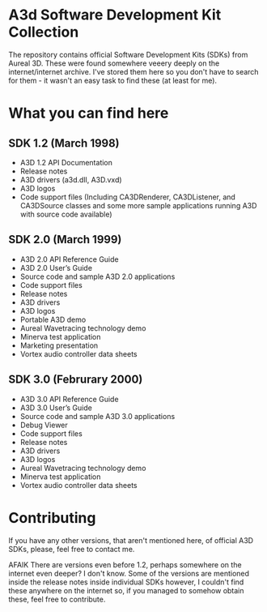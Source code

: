 # A3d Software Development Kit Collection
The repository contains official Software Development Kits (SDKs) from Aureal 3D. These were found somewhere veeery deeply on the internet/internet archive. I've stored them here so you don't have to search for them - it wasn't an easy task to find these (at least for me).

# What you can find here

## SDK 1.2 (March 1998)

- A3D 1.2 API Documentation
- Release notes
- A3D drivers (a3d.dll, A3D.vxd)
- A3D logos
- Code support files (Including CA3DRenderer, CA3DListener, and CA3DSource classes and some more sample applications running A3D with source code available)

## SDK 2.0 (March 1999)

- A3D 2.0 API Reference Guide
- A3D 2.0 User’s Guide
- Source code and sample A3D 2.0 applications
- Code support files
- Release notes
- A3D drivers
- A3D logos
- Portable A3D demo
- Aureal Wavetracing technology demo
- Minerva test application
- Marketing presentation
- Vortex audio controller data sheets

## SDK 3.0 (Februrary 2000)

- A3D 3.0 API Reference Guide
- A3D 3.0 User’s Guide
- Source code and sample A3D 3.0 applications
- Debug Viewer
- Code support files
- Release notes
- A3D drivers
- A3D logos
- Aureal Wavetracing technology demo
- Minerva test application
- Vortex audio controller data sheets

# Contributing

If you have any other versions, that aren't mentioned here, of official A3D SDKs, please, feel free to contact me.

AFAIK There are versions even before 1.2, perhaps somewhere on the internet even deeper? I don't know. Some of the versions are mentioned inside the release notes inside individual SDKs however, I couldn't find these anywhere on the internet so, if you managed to somehow obtain these, feel free to contribute.